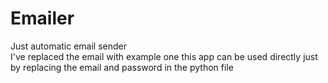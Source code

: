 # Emailer
Just automatic email sender <br>
I've replaced the email with example one 
this app can be used directly just by replacing the email and password in the python file
